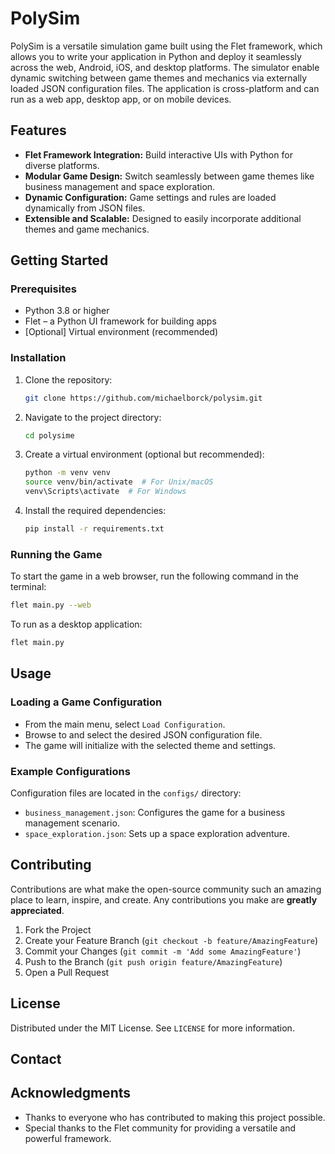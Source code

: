 # PolySim

PolySim is a versatile simulation game built using the Flet framework, which allows you to write your application in Python and deploy it seamlessly across the web, Android, iOS, and desktop platforms. The simulator enable dynamic switching between game themes and mechanics via externally loaded JSON configuration files. The application is cross-platform and can run as a web app, desktop app, or on mobile devices.

## Features

- **Flet Framework Integration:** Build interactive UIs with Python for diverse platforms.
- **Modular Game Design:** Switch seamlessly between game themes like business management and space exploration.
- **Dynamic Configuration:** Game settings and rules are loaded dynamically from JSON files.
- **Extensible and Scalable:** Designed to easily incorporate additional themes and game mechanics.

## Getting Started

### Prerequisites

- Python 3.8 or higher
- Flet – a Python UI framework for building apps
- [Optional] Virtual environment (recommended)

### Installation

1. Clone the repository:
   ```bash
   git clone https://github.com/michaelborck/polysim.git
   ```
2. Navigate to the project directory:
   ```bash
   cd polysime
   ```
3. Create a virtual environment (optional but recommended):
   ```bash
   python -m venv venv
   source venv/bin/activate  # For Unix/macOS
   venv\Scripts\activate  # For Windows
   ```
4. Install the required dependencies:
   ```bash
   pip install -r requirements.txt
   ```

### Running the Game

To start the game in a web browser, run the following command in the terminal:
```bash
flet main.py --web
```

To run as a desktop application:
```bash
flet main.py
```

## Usage

### Loading a Game Configuration

- From the main menu, select `Load Configuration`.
- Browse to and select the desired JSON configuration file.
- The game will initialize with the selected theme and settings.

### Example Configurations

Configuration files are located in the `configs/` directory:
- `business_management.json`: Configures the game for a business management scenario.
- `space_exploration.json`: Sets up a space exploration adventure.

## Contributing

Contributions are what make the open-source community such an amazing place to learn, inspire, and create. Any contributions you make are **greatly appreciated**.

1. Fork the Project
2. Create your Feature Branch (`git checkout -b feature/AmazingFeature`)
3. Commit your Changes (`git commit -m 'Add some AmazingFeature'`)
4. Push to the Branch (`git push origin feature/AmazingFeature`)
5. Open a Pull Request

## License

Distributed under the MIT License. See `LICENSE` for more information.

## Contact


## Acknowledgments

- Thanks to everyone who has contributed to making this project possible.
- Special thanks to the Flet community for providing a versatile and powerful framework.
